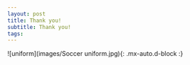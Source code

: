 ```yaml
---
layout: post
title: Thank you!  
subtitle: Thank you!  
tags: 
---
```

![uniform](images/Soccer uniform.jpg){: .mx-auto.d-block :}


